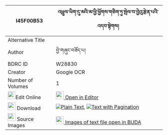 |I45F00B53|འཕྲུལ་ཡིག་དུ་མའི་མ་ཕྱི་ཕྱོགས་གཅིག་ཏུ་སྤེལ་བ་བྱེའུ་རྩེན་པའི་འདབ་སྟེགས། 
| --- | --- 
|Alternative Title |
|Author| བྱེ་གཞུང་བཟོད་པ།
|BDRC ID | W28830
|Creator | Google OCR
|Number of Volumes| 1
|<img width="25" src="https://img.icons8.com/color/25/000000/edit-property.png">Edit Online| [<img width="25" src="https://avatars.githubusercontent.com/u/45091458?s=200&v=4"> Open in Editor](http://editor.openpecha.org/I45F00B53)
|<img width="25" src="https://img.icons8.com/fluent/48/000000/download-2.png"/>  Download | [![](https://img.icons8.com/color/20/000000/txt.png)Plain Text](https://github.com/Openpecha/I45F00B53/releases/download/v2/trul_yik_duma_i_machi_chok_chi_plain_I45F00B53.zip), [![](https://img.icons8.com/color/20/000000/txt.png)Text with Pagination](https://github.com/Openpecha/I45F00B53/releases/download/v2/trul_yik_duma_i_machi_chok_chi_pages_I45F00B53.zip)
|<img width="25" src="https://img.icons8.com/plasticine/100/000000/pictures-folder.png"/>  Source Images | [<img width="25" src="https://library.bdrc.io/icons/BUDA-small.svg"> Images of text file open in BUDA](https://library.bdrc.io/show/bdr:W28830)